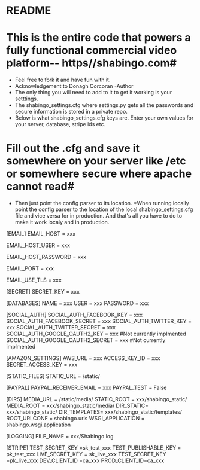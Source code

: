 # README #
# This is the entire code that powers a fully functional commercial video platform-- https//shabingo.com#
* Feel free to fork it and have fun with it.
* Acknowledgement to Donagh Corcoran -Author
* The only thing you will need to add to it to get it working is your setttings. 
* The shabingo_settings.cfg where settings.py gets all the passwords and secure information is stored in a private repo.
* Below is what shabingo_settings.cfg keys are. Enter your own values for your server, database, stripe ids etc. 
# Fill out the .cfg and save it somewhere on your server like /etc or somewhere secure where apache cannot read#
* Then just point the config parser to its location.
*When running locally point the config parser to the location of the local shabingo_settings.cfg file and vice versa for in production.
And that's all you have to do to make it work localy and in production.

[EMAIL]
EMAIL_HOST = xxx

EMAIL_HOST_USER = xxx

EMAIL_HOST_PASSWORD = xxx

EMAIL_PORT = xxx

EMAIL_USE_TLS = xxx

[SECRET]
SECRET_KEY = xxx



[DATABASES]
NAME = xxx
USER = xxx
PASSWORD = xxx

[SOCIAL_AUTH]
SOCIAL_AUTH_FACEBOOK_KEY = xxx
SOCIAL_AUTH_FACEBOOK_SECRET = xxx
SOCIAL_AUTH_TWITTER_KEY = xxx
SOCIAL_AUTH_TWITTER_SECRET = xxx
SOCIAL_AUTH_GOOGLE_OAUTH2_KEY = xxx #Not currently implmented
SOCIAL_AUTH_GOOGLE_OAUTH2_SECRET = xxx #Not currently implmented

[AMAZON_SETTINGS]
AWS_URL = xxx 
ACCESS_KEY_ID = xxx
SECRET_ACCESS_KEY = xxx

[STATIC_FILES]
STATIC_URL = /static/


[PAYPAL]
PAYPAL_RECEIVER_EMAIL = xxx
PAYPAL_TEST = False

[DIRS]
MEDIA_URL = /static/media/
STATIC_ROOT = xxx/shabingo_static/
MEDIA_ROOT =  xxx/shabingo_static/media/
DIR_STATIC=   xxx/shabingo_static/
DIR_TEMPLATES= xxx/shabingo_static/templates/
ROOT_URLCONF = shabingo.urls
WSGI_APPLICATION = shabingo.wsgi.application

[LOGGING]
FILE_NAME = xxx/Shabingo.log

[STRIPE]
TEST_SECRET_KEY =sk_test_xxx
TEST_PUBLISHABLE_KEY = pk_test_xxx
LIVE_SECRET_KEY = sk_live_xxx
TEST_SECRET_KEY =pk_live_xxx
DEV_CLIENT_ID =ca_xxx
PROD_CLIENT_ID=ca_xxx
